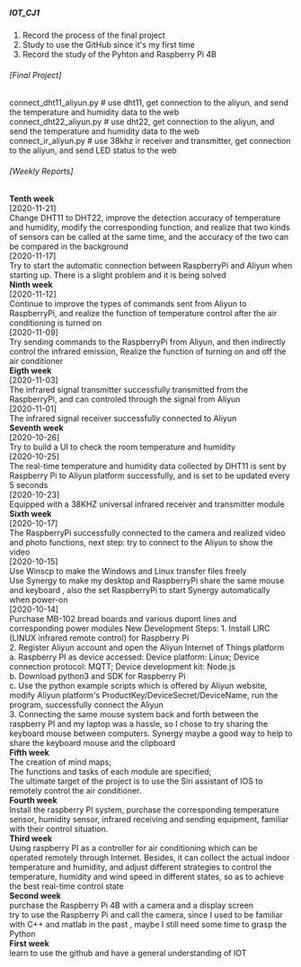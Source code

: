 ##### IOT_CJ1  
  1. Record the process of the final project  
  2. Study to use the GitHub since it's my first time  
  3. Record the study of the Pyhton and Raspberry Pi 4B  

###### [Final Project]  
  connect_dht11_aliyun.py # use dht11, get connection to the aliyun, and send the temperature and humidity data to the web   
  connect_dht22_aliyun.py # use dht22, get connection to the aliyun, and send the temperature and humidity data to the web   
  connect_ir_aliyun.py    # use 38khz ir receiver and transmitter, get connection to the aliyun, and send LED status to the web   
###### [Weekly Reports]
  **Tenth week**    
  [2020-11-21]   
  Change DHT11 to DHT22, improve the detection accuracy of temperature and humidity, modify the corresponding function, and realize that two kinds of sensors can be called at the same time, and the accuracy of the two can be compared in the background   
  [2020-11-17]    
  Try to start the automatic connection between RaspberryPi and Aliyun when starting up. There is a slight problem and it is being solved    
  **Ninth week**      
  [2020-11-12]    
  Continue to improve the types of commands sent from Aliyun to RaspberryPi, and realize the function of temperature control after the air conditioning is turned on   
  [2020-11-09]     
  Try sending commands to the RaspberryPi from Aliyun, and then indirectly control the infrared emission, Realize the function of turning on and off the air conditioner       
  **Eigth week**    
  [2020-11-03]  
  The infrared signal transmitter successfully transmitted from the RaspberryPi, and can controled through the signal from Aliyun      
  [2020-11-01]  
  The infrared signal receiver successfully connected to Aliyun  
  **Seventh week**    
  [2020-10-26]  
  Try to build a UI to check the room temperature and humidity  
  [2020-10-25]  
  The real-time temperature and humidity data collected by DHT11 is sent by Raspberry Pi to Aliyun platform successfully, and is set to be updated every 5 seconds  
  [2020-10-23]  
  Equipped with a 38KHZ universal infrared receiver and transmitter module  
  **Sixth week**    
  [2020-10-17]  
  The RaspberryPi successfully connected to the camera and realized video and photo functions, next step: try to connect to the Aliyun to show the video  
  [2020-10-15]  
  Use Winscp to make the Windows and Linux transfer files freely    
  Use Synergy to make my desktop and RaspberryPi share the same mouse and keyboard , also the set RaspberryPi to start Synergy automatically when power-on  
  [2020-10-14]   
  Purchase MB-102 bread boards and various dupont lines and corresponding power modules
  New Development Steps:
    1. Install LIRC (LINUX infrared remote control) for Raspberry Pi  
    2. Register Aliyun account and open the Aliyun Internet of Things platform  
      a. Raspberry PI as device accessed: Device platform: Linux; Device connection protocol: MQTT; Device development kit: Node.js  
      b. Download python3 and SDK for Raspberry Pi  
      c. Use the python example scripts which is offered by Aliyun website, modify Aliyun platform's ProductKey/DeviceSecret/DeviceName, run the program, successfully connect the Aliyun  
    3. Connecting the same mouse system back and forth between the raspberry PI and my laptop was a hassle, so I chose to try sharing the keyboard mouse between computers. Synergy maybe a good way to help to share the keyboard mouse and the clipboard    
  **Fifth week**  
    The creation of mind maps;  
    The functions and tasks of each module are specified;  
    The ultimate target of the project is to use the Siri assistant of IOS to remotely control the air conditioner.    
  **Fourth week**  
    Install the raspberry PI system, purchase the corresponding temperature sensor, humidity sensor, infrared receiving and sending equipment, familiar with their control situation.   
  **Third week**  
    Using raspberry PI as a controller for air conditioning which can be operated remotely through Internet. Besides, it can collect the actual indoor temperature and humidity, and adjust 
    different strategies to control the temperature, humidity and wind speed in different states, so as to achieve the best real-time control state  
  **Second week**  
    purchase the Raspberry Pi 4B with a camera and a display screen  
    try to use the Raspberry Pi and call the camera, since I used to be familiar with C++ and matlab in the past , maybe I still need some time to grasp the Python  
  **First week**  
    learn to use the github and have a general understanding of IOT  
